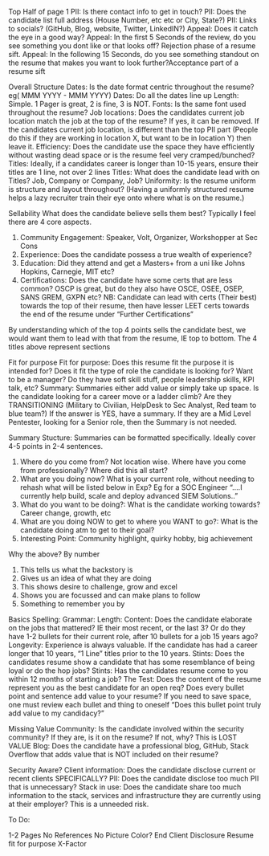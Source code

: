 Top Half of page 1
PII: Is there contact info to get in touch?
PII: Does the candidate list full address (House Number, etc etc or City, State?)
PII: Links to socials? (GitHub, Blog, website, Twitter, LinkedIN?)
Appeal: Does it catch the eye in a good way?
Appeal: In the first 5 Seconds of the review, do you see something you dont like or that looks off? Rejection phase of a resume sift.
Appeal: In the following 15 Seconds, do you see something standout on the resume that makes you want to look further?Acceptance part of a resume sift

Overall Structure
Dates: Is the date format centric throughout the resume? eg( MMM YYYY - MMM YYYY)
Dates: Do all the dates line up
Length: Simple. 1 Pager is great, 2 is fine, 3 is NOT.
Fonts: Is the same font used throughout the resume?
Job locations: Does the candidates current job location match the job at the top of the resume? If yes, it can be removed. If the candidates current job location, is different than the top PII part (People do this if they are working in location X, but want to be in location Y) then leave it.
Efficiency: Does the candidate use the space they have efficiently without wasting dead space or is the resume feel very cramped/bunched?
Titles: Ideally, if a candidates career is longer than 10-15 years, ensure their titles are 1 line, not over 2 lines
Titles: What does the candidate lead with on Titles? Job, Company or Company, Job?
Uniformity: Is the resume uniform is structure and layout throughout? (Having a uniformly structured resume helps a lazy recruiter train their eye onto where what is on the resume.)

Sellability
What does the candidate believe sells them best? Typically I feel there are 4 core aspects.
1.	Community Engagement: Speaker, Volt, Organizer, Workshopper at Sec Cons
2.	Experience: Does the candidate possess a true wealth of experience?
3.	Education: Did they attend and get a Masters+ from a uni like Johns Hopkins, Carnegie, MIT etc?
4.	Certifications: Does the candidate have some certs that are less common? OSCP is great, but do they also have OSCE, OSEE, OSEP, SANS GREM, GXPN etc?
NB: Candidate can lead with certs (Their best) towards the top of their resume, then have lesser LEET certs towards the end of the resume under “Further Certifications”

By understanding which of the top 4 points sells the candidate best, we would want them to lead with that from the resume, IE top to bottom. The 4 titles above represent sections

Fit for purpose
Fit for purpose: Does this resume fit the purpose it is intended for? Does it fit the type of role the candidate is looking for? 
Want to be a manager? Do they have soft skill stuff, people leadership skills, KPI talk, etc?
Summary: Summaries either add value or simply take up space. Is the candidate looking for a career move or a ladder climb? Are they TRANSITIONING (Military to Civilian, HelpDesk to Sec Analyst, Red team to blue team?) If the answer is YES, have a summary. If they are a Mid Level Pentester, looking for a Senior role, then the Summary is not needed.

Summary Stucture: Summaries can be formatted specifically. Ideally cover 4-5 points in 2-4 sentences.


1.	Where do you come from?
Not location wise. Where have you come from professionally? Where did this all start?
2.	What are you doing now?
What is your current role, without needing to rehash what will be listed below in Exp? Eg for a SOC Engineer “....I currently help build, scale and deploy advanced SIEM Solutions..”
3.	What do you want to be doing?:  What is the candidate working towards? Career change, growth, etc
4.	What are you doing NOW to get to where you WANT to go?: What is the candidate doing atm to get to their goal?
5.	Interesting Point: Community highlight, quirky hobby, big achievement

Why the above? By number


1.	This tells us what the backstory is
2.	Gives us an idea of what they are doing
3.	This shows desire to challenge, grow and excel
4.	Shows you are focussed and can make plans to follow
5.	Something to remember you by




Basics
Spelling:
Grammar:
Length:
Content: Does the candidate elaborate on the jobs that mattered? IE their most recent, or the last 3? Or do they have 1-2 bullets for their current role, after 10 bullets for a job 15 years ago?
Longevity: Experience is always valuable. If the candidate has had a career longer that 10 years, “1 Line” titles prior to the 10 years. 
Stints: Does the candidates resume show a candidate that has some resemblance of being loyal or do the hop jobs?
Stints: Has the candidates resume come to you within 12 months of starting a job?
The Test: Does the content of the resume represent you as the best candidate for an open req? Does every bullet point and sentence add value to your resume? If you need to save space, one must review each bullet and thing to oneself “Does this bullet point truly add value to my candidacy?”

Missing Value
Community: Is the candidate involved within the security community? If they are, is it on the resume? If not, why? This is LOST VALUE
Blog: Does the candidate have a professional blog, GitHub, Stack Overflow that adds value that is NOT included on their resume?

Security Aware?
Client information: Does the candidate disclose current or recent clients SPECIFICALLY? 
PII: Does the candidate disclose too much PII that is unnecessary?
Stack in use: Does the candidate share too much information to the stack, services and infrastructure they are currently using at their employer? This is a unneeded risk.

To Do:

1-2 Pages
No References
No Picture
Color?
End Client Disclosure
Resume fit for purpose
X-Factor

